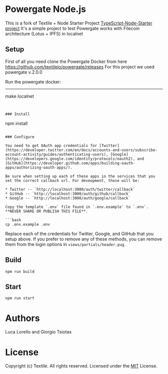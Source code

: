 # Powergate Node.js
This is a fork of  Textile + Node Starter Project [TypeScript-Node-Starter project](https://github.com/microsoft/TypeScript-Node-Starter) 
It's a simple project to test Powergate works with Filecoin architecture (Lotus + IPFS) in localnet
 
## Setup
First of all you need clone the Powergate Docker from here  https://github.com/textileio/powergate/releases 
For this project we used powergate v.2.0.0 

Run the powergate docker:

---
make localnet 
```


### Install

```
npm install
```

### Configure

You need to get OAuth app credentials for [Twitter](https://developer.twitter.com/en/docs/accounts-and-users/subscribe-account-activity/guides/authenticating-users), [Google](https://developers.google.com/identity/protocols/oauth2), and [GitHub](https://developer.github.com/apps/building-oauth-apps/authorizing-oauth-apps/).

Be sure when setting up each of these apps in the services that you set the correct callback url. For deveopment, those will be:

* Twitter -- `http://localhost:3000/auth/twitter/callback`
* GitHub -- `http://localhost:3000/auth/github/callback`
* Google -- `http://localhost:3000/auth/google/callback`

Copy the template `.env` file found in `.env.example` to `.env`. **NEVER SHARE OR PUBLISH THIS FILE**.

```bash
cp .env.example .env
```

Replace each of the credentials for Twitter, Google, and GitHub that you setup above. If you prefer to remove any of these methods, you can remove them from the login options in `views/partials/header.pug`.

## Build

```
npm run build
```

## Start

```
npm run start
```

# Authors
Luca Lorello and Giorgio Tsiotas

# License
Copyright (c) Textile. All rights reserved.
Licensed under the [MIT](LICENSE.txt) License.
